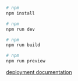 ```bash
# npm
npm install
```

```bash
# npm
npm run dev
```

```bash
# npm
npm run build
```

```bash
# npm
npm run preview
```

[deployment documentation](https://nuxt.com/docs/getting-started/deployment)
